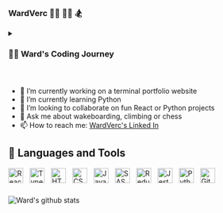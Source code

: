 ### WardVerc 🏄‍♂️ 🧗‍♂️ 🏂 

<details>
 <summary><h3>👨‍💻 Ward's Coding Journey</h3></summary>
   I started my coding journey while playing FIFA and trading players, trying to profit of each sale. When you sell a player, you lose 5% of the sale, so I had to make sure I made more profit than 5%. I was tired of calculating it each time. So I wondered if I could make a small program that could do this. 1 bookread 'Head First Java' and a few weeks later I had my program that solved my problem. Since then I was hooked, excited about the possibilities of coding. I followed a course on freecodecamp.org and learned responsive web design (HTML, CSS). I quickly tried to get a job in IT. After a lot of emails, 1 company saw my potential and hired me as a software tester. I knew I was in the right sector. I decided to do a part of a bachelor's degree program, which thought me the basics of programming. After almost 2 years, graduating from the education, the company I worked for as a tester gave me the opportunity to work as a frontend developer. I love each day working as a developer, and I'm still as eager to learn as I was trying to make my calculator program. I don't have the feeling I HAVE to go to work, I'm grateful I get the chance to learn something new everyday. 

  </details>

  #
  
- 🔭 I’m currently working on a terminal portfolio website
- 🌱 I’m currently learning Python
- 👯 I’m looking to collaborate on fun React or Python projects
- 💬 Ask me about wakeboarding, climbing or chess
- 📫 How to reach me: <a href="https://www.linkedin.com/in/ward-vercruyssen-05a089177/" target="_blank">WardVerc's Linked In</a>

## 🧰 Languages and Tools

<img align="left" alt="React" width="30px" style="padding-right:10px;" src="https://cdn.jsdelivr.net/gh/devicons/devicon/icons/react/react-original.svg" />
<img align="left" alt="TypeScript" width="30px" style="padding-right:10px;" src="https://cdn.jsdelivr.net/gh/devicons/devicon/icons/typescript/typescript-plain.svg" />
<img align="left" alt="HTML" width="30px" style="padding-right:10px;" src="https://cdn.jsdelivr.net/gh/devicons/devicon/icons/html5/html5-plain.svg" />
<img align="left" alt="CSS" width="30px" style="padding-right:10px;" src="https://cdn.jsdelivr.net/gh/devicons/devicon/icons/css3/css3-plain.svg" />
<img align="left" alt="JavaScript" width="30px" style="padding-right:10px;" src="https://cdn.jsdelivr.net/gh/devicons/devicon/icons/javascript/javascript-plain.svg" />
<img align="left" alt="SASS" width="30px" style="padding-right:10px;" src="https://cdn.jsdelivr.net/gh/devicons/devicon/icons/sass/sass-original.svg" />
<img align="left" alt="Redux" width="30px" style="padding-right:10px;" src="https://cdn.jsdelivr.net/gh/devicons/devicon/icons/redux/redux-original.svg" />
<img align="left" alt="Jest" width="30px" style="padding-right:10px;" src="https://cdn.jsdelivr.net/gh/devicons/devicon/icons/jest/jest-plain.svg" />
<img align="left" alt="Python" width="30px" style="padding-right:10px;" src="https://cdn.jsdelivr.net/gh/devicons/devicon/icons/python/python-plain.svg" />
<img align="left" alt="Git" width="30px" style="padding-right:10px;" src="https://cdn.jsdelivr.net/gh/devicons/devicon/icons/git/git-original.svg" />
<br />

#

![Ward's github stats](https://github-readme-stats.vercel.app/api?username=WardVerc&show_icons=true&theme=gruvbox)
